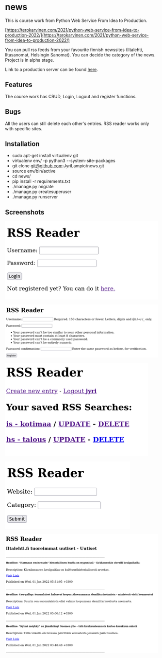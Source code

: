 # news

This is course work from Python Web Service From Idea to Production.

[https://terokarvinen.com/2021/python-web-service-from-idea-to-production-2022/](https://terokarvinen.com/2021/python-web-service-from-idea-to-production-2022/)

You can pull rss feeds from your favourite finnish newssites (Iltalehti, Iltasanomat, Helsingin Sanomat). You can decide the category of the news. Project is in alpha stage.

Link to a production server can be found [here](http://jyrilampio.me/rss/).
## Features

The course work has CRUD, Login, Logout and register functions.

## Bugs

All the users can still delete each other's entries. RSS reader works only with specific sites.

## Installation

- sudo apt-get install virtualenv git
- virtualenv env/ -p python3 --system-site-packages
- git clone git@github.com:JyriLampio/news.git
- source env/bin/active
- cd news/
- pip install -r requirements.txt
- ./manage.py migrate
- ./manage.py createsuperuser
- ./manage.py runserver

## Screenshots

![login](images/login.png)

![register](images/register.png)

![list](images/list.png)

![create](images/create.png)

![detail](images/detail.png)
